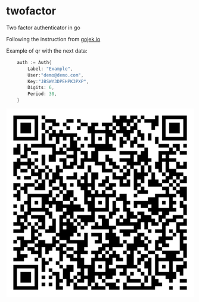# twofactor
Two factor authenticator in go

Following the instruction from [gojek.io](https://www.gojek.io/blog/a-diy-two-factor-authenticator-in-golang)


Example of qr with the next data:
```go
	auth := Auth{
		Label: "Example",
		User:"demo@demo.com",
		Key:"JBSWY3DPEHPK3PXP",
		Digits: 6,
		Period: 30,
	}
```

![qr](/hotp/testqr.jpeg)